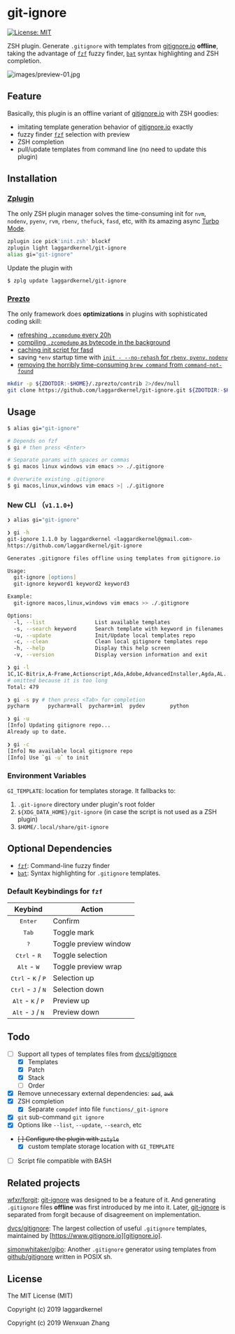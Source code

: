 # git-ignore

[![License: MIT][license icon]][license]

ZSH plugin. Generate `.gitignore` with templates from [gitignore.io][gitignore.io]
**offline**, taking the advantage of [`fzf`][fzf] fuzzy finder,
[`bat`][bat] syntax highlighting and ZSH completion.

![images/preview-01.jpg](../assets/images/preview-01.jpg?raw=true)

## Feature

Basically, this plugin is an offline variant of [gitignore.io][gitignore.io]
with ZSH goodies:
- imitating template generation behavior of [gitignore.io][gitignore.io] exactly
- fuzzy finder [`fzf`][fzf] selection with preview
- ZSH completion
- pull/update templates from command line (no need to update this plugin)

## Installation

### [Zplugin][zplugin]

The only ZSH plugin manager solves the time-consuming init for
`nvm`, `nodenv`, `pyenv`, `rvm`, `rbenv`, `thefuck`, `fasd`, etc,
with its amazing async [Turbo Mode][turbo mode].

```zsh
zplugin ice pick'init.zsh' blockf
zplugin light laggardkernel/git-ignore
alias gi="git-ignore"
```

Update the plugin with

```zsh
$ zplg update laggardkernel/git-ignore
```

### [Prezto][prezto]

The only framework does **optimizations** in plugins with sophisticated coding skill:
- [refreshing `.zcompdump` every 20h][prezto zcompdump 1]
- [compiling `.zcompdump` as bytecode in the background][prezto zcompdump 2]
- [caching init script for fasd][prezto fasd]
- saving `*env` startup time with [`init - --no-rehash` for `rbenv`, `pyenv`, `nodenv`][prezto *env]
- [removing the horribly time-consuming `brew command` from `command-not-found`][prezto brew command]

```zsh
mkdir -p ${ZDOTDIR:-$HOME}/.zprezto/contrib 2>/dev/null
git clone https://github.com/laggardkernel/git-ignore.git ${ZDOTDIR:-$HOME}/.zprezto/contrib/git-ignore
```

## Usage

```zsh
$ alias gi="git-ignore"

# Depends on fzf
$ gi # then press <Enter>

# Separate params with spaces or commas
$ gi macos linux windows vim emacs >> ./.gitignore

# Overwrite existing .gitignore
$ gi macos,linux,windows vim emacs >| ./.gitignore
```

### New CLI （`v1.1.0+`)

```zsh
❯ alias gi="git-ignore"

❯ gi -h
git-ignore 1.1.0 by laggardkernel <laggardkernel@gmail.com>
https://github.com/laggardkernel/git-ignore

Generates .gitignore files offline using templates from gitignore.io

Usage:
  git-ignore [options]
  git-ignore keyword1 keyword2 keyword3

Example:
  git-ignore macos,linux,windows vim emacs >> ./.gitignore

Options:
  -l, --list                List available templates
  -s, --search keyword      Search template with keyword in filenames
  -u, --update              Init/Update local templates repo
  -c, --clean               Clean local gitignore templates repo
  -h, --help                Display this help screen
  -v, --version             Display version information and exit

❯ gi -l
1C,1C-Bitrix,A-Frame,Actionscript,Ada,Adobe,AdvancedInstaller,Agda,AL...
# omitted because it is too long
Total: 479

❯ gi -s py # then press <Tab> for completion
pycharm      pycharm+all  pycharm+iml  pydev        python

❯ gi -u
[Info] Updating gitignore repo...
Already up to date.

❯ gi -c
[Info] No available local gitignore repo
[Info] Use `gi -u` to init
```

### Environment Variables
`GI_TEMPLATE`: location for templates storage. It fallbacks to:
1. `.git-ignore` directory under plugin's root folder
2. `${XDG_DATA_HOME}/git-ignore` (in case the script is not used as a ZSH plugin)
3. `$HOME/.local/share/git-ignore`

## Optional Dependencies
- [`fzf`][fzf]: Command-line fuzzy finder
- [`bat`][bat]: Syntax highlighting for `.gitignore` templates.

### Default Keybindings for `fzf`

| Keybind                                       | Action                  |
| :-------------------------------------------: | ----------------------- |
| <kbd>Enter</kbd>                              | Confirm                 |
| <kbd>Tab</kbd>                                | Toggle mark             |
| <kbd>?</kbd>                                  | Toggle preview window   |
| <kbd>Ctrl</kbd> - <kbd>R</kbd>                | Toggle selection        |
| <kbd>Alt</kbd> - <kbd>W</kbd>                 | Toggle preview wrap     |
| <kbd>Ctrl</kbd> - <kbd>K</kbd> / <kbd>P</kbd> | Selection up            |
| <kbd>Ctrl</kbd> - <kbd>J</kbd> / <kbd>N</kbd> | Selection down          |
| <kbd>Alt</kbd> - <kbd>K</kbd> / <kbd>P</kbd>  | Preview up              |
| <kbd>Alt</kbd> - <kbd>J</kbd> / <kbd>N</kbd>  | Preview down            |

## Todo

- [ ] Support all types of templates files from [dvcs/gitignore][dvcs/gitignore]
  - [x] Templates
  - [x] Patch
  - [x] Stack
  - [ ] Order
- [x] Remove unnecessary external dependencies: ~~`sed`~~, ~~`awk`~~
- [x] ZSH completion
  - [x] Separate `compdef` into file `functions/_git-ignore`
- [x] `git` sub-command `git ignore`
- [x] Options like `--list`, `--update`, `--search`, etc
- ~~[ ] Configure the plugin with `zstyle`~~
  - [x] custom template storage location with `GI_TEMPLATE`
- [ ] Script file compatible with BASH

## Related projects

[wfxr/forgit][wfxr/forgit]: [git-ignore][git-ignore] was designed to be a feature of
it. And generating `.gitignore` files **offline** was first introduced by me into it.
Later, [git-ignore](https://github.com/laggardkernel) is separated from forgit
because of disagreement on implementation.

[dvcs/gitignore][dvcs/gitignore]: The largest collection of useful `.gitignore`
templates, maintained by [https://www.gitignore.io][gitignore.io].

[simonwhitaker/gibo][simonwhitaker/gibo]: Another `.gitignore` generator using
templates from [github/gitignore][github/gitignore] written in POSIX sh.

## License

The MIT License (MIT)

Copyright (c) 2019 laggardkernel

Copyright (c) 2019 Wenxuan Zhang

[license icon]: https://img.shields.io/badge/License-MIT-yellow.svg
[license]: https://opensource.org/licenses/MIT
[gitignore.io]: https://www.gitignore.io/
[fzf]: https://github.com/junegunn/fzf
[bat]: https://github.com/sharkdp/bat
[dvcs/gitignore]: https://github.com/dvcs/gitignore
[zplugin]: https://github.com/zdharma/zplugin
[turbo mode]: https://github.com/zdharma/zplugin#turbo-mode-zsh--53
[prezto]: https://github.com/sorin-ionescu/prezto
[prezto zcompdump 1]: https://github.com/sorin-ionescu/prezto/blob/4abbc5572149baa6a5e7e38393a4b2006f01024f/modules/completion/init.zsh#L31-L41
[prezto zcompdump 2]: https://github.com/sorin-ionescu/prezto/blob/4abbc5572149baa6a5e7e38393a4b2006f01024f/runcoms/zlogin#L9-L15
[prezto fasd]: https://github.com/sorin-ionescu/prezto/blob/4abbc5572149baa6a5e7e38393a4b2006f01024f/modules/fasd/init.zsh#L22-L36
[prezto *env]: https://github.com/sorin-ionescu/prezto/blob/4abbc5572149baa6a5e7e38393a4b2006f01024f/modules/python/init.zsh#L22
[prezto brew command]: https://github.com/sorin-ionescu/prezto/blob/4abbc5572149baa6a5e7e38393a4b2006f01024f/modules/command-not-found/init.zsh
[wfxr/forgit]: https://github.com/wfxr/forgit
[git-ignore]: https://github.com/laggardkernel/git-ignore
[simonwhitaker/gibo]: https://github.com/simonwhitaker/gibo
[github/gitignore]: https://github.com/github/gitignore

